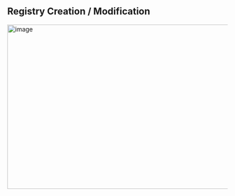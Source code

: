 ## Registry Creation / Modification


<img width="771" height="377" alt="image" src="https://github.com/user-attachments/assets/d68b40e1-8aeb-4204-acd7-e7b315e6a149" />
